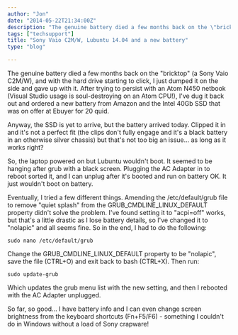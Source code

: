 ```yaml
---
author: "Jon"
date: "2014-05-22T21:34:00Z"
description: "The genuine battery died a few months back on the \"bricktop\" (a Sony Vaio C2M/W), and with the hard drive starting to click, I just dumped it on the side and gave up with it. After trying to persist with an Atom N450 netbook (Visual Studio usage is soul-destroying on an Atom CPU!), I've dug it back out and ordered a new battery from Amazon and the Intel 40Gb SSD that was on offer at Ebuyer for 20 quid."
tags: ["techsupport"]
title: "Sony Vaio C2M/W, Lubuntu 14.04 and a new battery"
type: "blog"

---
```


The genuine battery died a few months back on the "bricktop" (a Sony Vaio C2M/W), and with the hard drive starting to click, I just dumped it on the side and gave up with it. After trying to persist with an Atom N450 netbook (Visual Studio usage is soul-destroying on an Atom CPU!), I've dug it back out and ordered a new battery from Amazon and the Intel 40Gb SSD that was on offer at Ebuyer for 20 quid.

Anyway, the SSD is yet to arrive, but the battery arrived today. Clipped it in and it's not a perfect fit (the clips don't fully engage and it's a black battery in an otherwise silver chassis) but that's not too big an issue... as long as it works right?

So, the laptop powered on but Lubuntu wouldn't boot. It seemed to be hanging after grub with a black screen. Plugging the AC Adapter in to reboot sorted it, and I can unplug after it's booted and run on battery OK. It just wouldn't boot on battery.

Eventually, I tried a few different things. Amending the /etc/default/grub file to remove "quiet splash" from the GRUB\_CMDLINE\_LINUX\_DEFAULT property didn't solve the problem. I've found setting it to "acpi=off" works, but that's a little drastic as I lose battery details, so I've changed it to "nolapic" and all seems fine. So in the end, I had to do the following:

	sudo nano /etc/default/grub

Change the GRUB\_CMDLINE\_LINUX\_DEFAULT property to be "nolapic", save the file (CTRL+O) and exit back to bash (CTRL+X). Then run:

	sudo update-grub

Which updates the grub menu list with the new setting, and then I rebooted with the AC Adapter unplugged.

So far, so good... I have battery info and I can even change screen brightness from the keyboard shortcuts (Fn+F5/F6) - something I couldn't do in Windows without a load of Sony crapware!
